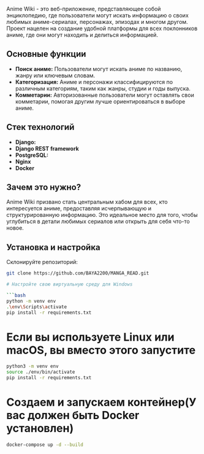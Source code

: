 
Anime Wiki - это веб-приложение, представляющее собой энциклопедию, где пользователи могут искать информацию о своих любимых аниме-сериалах,
персонажах, эпизодах и многом другом. Проект нацелен на создание удобной платформы для всех поклонников аниме, где они могут находить и делиться информацией.

## Основные функции

- **Поиск аниме:** Пользователи могут искать аниме по названию, жанру или ключевым словам.
- **Категоризация:** Аниме и персонажи классифицируются по различным категориям, таким как жанры, студии и годы выпуска.
- **Комметарии:** Авторизованные пользователи могут оставлять свои комметарии, помогая другим лучше ориентироваться в выборе аниме.

## Стек технологий

- **Django:**
- **Django REST framework**
- **PostgreSQL:**
- **Nginx**
- **Docker**
## Зачем это нужно?

Anime Wiki призвано стать центральным хабом для всех, кто интересуется аниме, предоставляя исчерпывающую и структурированную информацию.
Это идеальное место для того, чтобы углубиться в детали любимых сериалов или открыть для себя что-то новое.

## Установка и настройка


Склонируйте репозиторий:  
   
   ```bash
   git clone https://github.com/BAYA2200/MANGA_READ.git

# Настройте свою виртуальную среду для Windows

```bash
python -m venv env 
.\env\Scripts\activate 
pip install -r requirements.txt 
```
# Если вы используете Linux или macOS, вы вместо этого запустите

```bash
python3 -m venv env 
source ./env/bin/activate
pip install -r requirements.txt
```

# Создаем и запускаем контейнер(У вас должен быть Docker установлен)

```bash
docker-compose up -d --build
```
